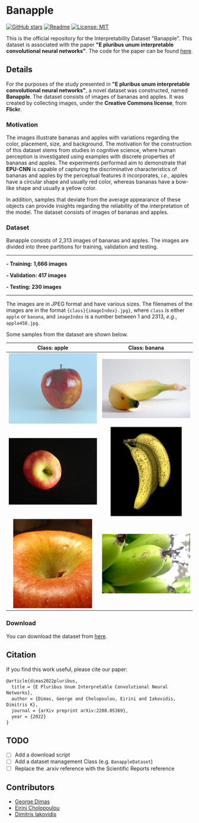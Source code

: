 # Banapple

[![GitHub stars](https://img.shields.io/github/stars/innoisys/Banapple.svg?style=flat&label=Star)](https://github.com/innoisys/Banapple)
[![Readme](https://img.shields.io/badge/README-green.svg)](README.md)
[![License: MIT](https://img.shields.io/badge/License-MIT-yellow.svg)](https://opensource.org/licenses/MIT)

This is the official repository for the Interpretability Dataset "Banapple". This dataset is associated with the paper
**"E pluribus unum interpretable convolutional neural networks"**. The code for the paper can be
found [here](https://github.com/innoisys/EPU-CNN).

## Details

For the purposes of the study presented in **"E pluribus unum interpretable convolutional neural networks"**,
a novel dataset was constructed, named **Banapple**. The dataset consists of images of bananas and apples. It was
created
by collecting images, under the **Creative Commons license**, from **Flickr**.

### Motivation

The images illustrate bananas and apples with variations regarding the color, placement, size, and background.
The motivation for the construction of this dataset stems from studies in cognitive science, where human perception is
investigated using
examples with discrete properties of bananas and apples. The experiments performed aim to demonstrate that **EPU-CNN**
is
capable of capturing the discriminative characteristics of bananas and apples by the perceptual features it
incorporates, _i.e._, apples have a circular shape and usually red color, whereas bananas have a bow-like shape and
usually a yellow color.

In addition, samples that deviate from the average appearance of these objects can provide
insights regarding the reliability of the interpretation of the model.
The dataset consists of images of bananas and apples.

### Dataset

Banapple consists of 2,313 images of bananas and apples. The images are divided into three partitions for training,
validation and testing.

***
**- Training: 1,666 images**

**- Validation: 417 images**

**- Testing: 230 images**
***

The images are in JPEG format and have various sizes. The filenames of the images are in the
format `{class}{imageIndex}.jpg}`,
where `class` is either `apple` or `banana`, and `imageIndex` is a number between 1 and 2313, _e.g._, `apple458.jpg`.

Some samples from the dataset are shown below.

|       Class: apple       |       Class: banana       |
:------------------------:|:-------------------------:
 ![](assets/apple396.jpg) | ![](assets/banana12.jpg)  
 ![](assets/apple399.jpg) | ![](assets/banana112.jpg) 
 ![](assets/apple400.jpg) | ![](assets/banana684.jpg) 

### Download

You can download the dataset
from [here](https://drive.google.com/drive/folders/1GAJYR2pr8UVM-euQuIbW2-i0ZJfuH35W?usp=sharing).

## Citation

If you find this work useful, please cite our paper:

```
@article{dimas2022pluribus,
  title = {E Pluribus Unum Interpretable Convolutional Neural Networks},
  author = {Dimas, George and Cholopoulou, Eirini and Iakovidis, Dimitris K},
  journal = {arXiv preprint arXiv:2208.05369},
  year = {2022}
}
```

## TODO

- [ ] Add a download script
- [ ] Add a dataset management Class (e.g. `BanappleDataset`)
- [ ] Replace the .arxiv reference with the Scientific Reports reference

## Contributors

- [George Dimas](gdimas@uth.gr)
- [Eirini Cholopoulou](echolopoulou@uth.gr)
- [Dimitris Iakovidis](diakovidis@uth.gr)
